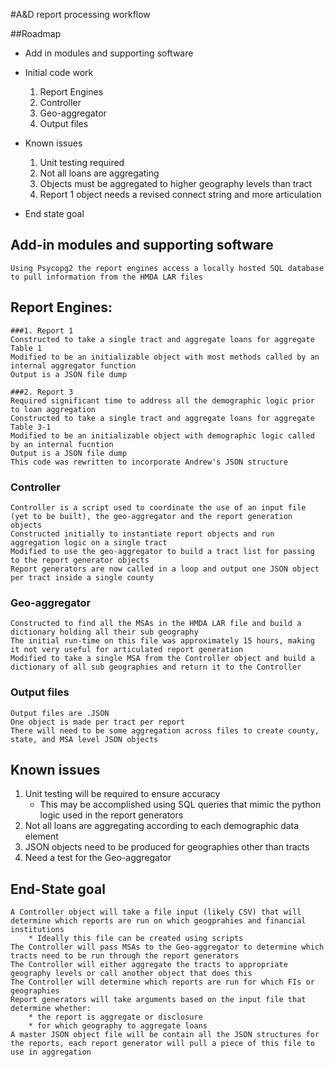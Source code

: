 #A&D report processing workflow

##Roadmap
* Add in modules and supporting software

* Initial code work
    1. Report Engines
    2. Controller
    3. Geo-aggregator
    4. Output files

* Known issues
    1. Unit testing required
    2. Not all loans are aggregating
    3. Objects must be aggregated to higher geography levels than tract
    4. Report 1 object needs a revised connect string and more articulation

* End state goal
## Add-in modules and supporting software
    Using Psycopg2 the report engines access a locally hosted SQL database to pull information from the HMDA LAR files

## Report Engines:

    ###1. Report 1
    Constructed to take a single tract and aggregate loans for aggregate Table 1
    Modified to be an initializable object with most methods called by an internal aggregator function
    Output is a JSON file dump

    ###2. Report 3
    Required significant time to address all the demographic logic prior to loan aggregation
    Constructed to take a single tract and aggregate loans for aggregate Table 3-1
    Modified to be an initializable object with demographic logic called by an internal fucntion
    Output is a JSON file dump
    This code was rewritten to incorporate Andrew's JSON structure

### Controller
    Controller is a script used to coordinate the use of an input file (yet to be built), the geo-aggregator and the report generation objects
    Constructed initially to instantiate report objects and run aggregation logic on a single tract
    Modified to use the geo-aggregator to build a tract list for passing to the report generator objects
    Report generators are now called in a loop and output one JSON object per tract inside a single county

### Geo-aggregator
    Constructed to find all the MSAs in the HMDA LAR file and build a dictionary holding all their sub geography
    The initial run-time on this file was approximately 15 hours, making it not very useful for articulated report generation
    Modified to take a single MSA from the Controller object and build a dictionary of all sub geographies and return it to the Controller

### Output files
    Output files are .JSON
    One object is made per tract per report
    There will need to be some aggregation across files to create county, state, and MSA level JSON objects

## Known issues
1. Unit testing will be required to ensure accuracy
    * This may be accomplished using SQL queries that mimic the python logic used in the report generators
2. Not all loans are aggregating according to each demographic data element
3. JSON objects need to be produced for geographies other than tracts
4. Need a test for the Geo-aggregator

## End-State goal
    A Controller object will take a file input (likely CSV) that will determine which reports are run on which geogprahies and financial institutions
        * Ideally this file can be created using scripts
    The Controller will pass MSAs to the Geo-aggregator to determine which tracts need to be run through the report generators
    The Controller will either aggregate the tracts to appropriate geography levels or call another object that does this
    The Controller will determine which reports are run for which FIs or geographies
    Report generators will take arguments based on the input file that determine whether:
        * the report is aggregate or disclosure
        * for which geography to aggregate loans
    A master JSON object file will be contain all the JSON structures for the reports, each report generator will pull a piece of this file to use in aggregation
